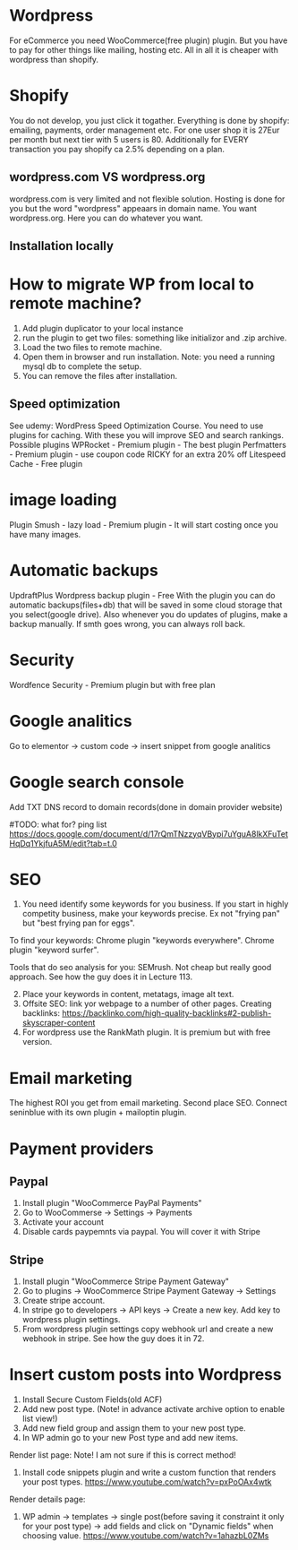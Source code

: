 # Wordpress
For eCommerce you need WooCommerce(free plugin) plugin. But you have to pay for other things like mailing, hosting etc. 
All in all it is cheaper with wordpress than shopify. 

# Shopify
You do not develop, you just click it togather. Everything is done by shopify: emailing, payments, order management etc.
For one user shop it is 27Eur per month but next tier with 5 users is 80. Additionally for EVERY transaction you pay shopify ca 2.5% depending on a plan.

## wordpress.com VS wordpress.org
wordpress.com is very limited and not flexible solution. Hosting is done for you but the word "wordpress" appeaars in domain name.
You want wordpress.org. Here you can do whatever you want.

## Installation locally

# How to migrate WP from local to remote machine?
1. Add plugin duplicator to your local instance
2. run the plugin to get two files: something like initializor and .zip archive.
3. Load the two files to remote machine.
4. Open them in browser and run installation. Note: you need a running mysql db to complete the setup.
5. You can remove the files after installation.

## Speed optimization
See udemy: WordPress Speed Optimization Course.
You need to use plugins for caching. With these you will improve SEO and search rankings.
Possible plugins
WPRocket - Premium plugin - The best plugin 
Perfmatters - Premium plugin - use coupon code RICKY for an extra 20% off
Litespeed Cache - Free plugin

# image loading
Plugin Smush - lazy load - Premium plugin - It will start costing once you have many images.

# Automatic backups
UpdraftPlus Wordpress backup plugin - Free
With the plugin you can do automatic backups(files+db) that will be saved in some cloud storage that you select(google drive).
Also whenever you do updates of plugins, make a backup manually. If smth goes wrong, you can always roll back.

# Security
Wordfence Security - Premium plugin but with free plan

# Google analitics
Go to elementor -> custom code -> insert snippet from google analitics

# Google search console
Add TXT DNS record to domain records(done in domain provider website)

#TODO: what for?
ping list 
https://docs.google.com/document/d/17rQmTNzzyqVBypi7uYguA8lkXFuTetHqDq1YkjfuA5M/edit?tab=t.0

# SEO
1. You need identify some keywords for you business. If you start in highly competity business, make your keywords precise. Ex not "frying pan" but "best frying pan for eggs".

To find your keywords:
Chrome plugin "keywords everywhere".
Chrome plugin "keyword surfer".


Tools that do seo analysis for you:
SEMrush. Not cheap but really good approach. See how the guy does it in Lecture 113.

2. Place your keywords in content, metatags, image alt text.
3. Offsite SEO: link yor webpage to a number of other pages.
Creating backlinks: https://backlinko.com/high-quality-backlinks#2-publish-skyscraper-content
4. For wordpress use the RankMath plugin. It is premium but with free version.


# Email marketing
The highest ROI you get from email marketing. Second place SEO.
Connect seninblue with its own plugin + mailoptin plugin.

# Payment providers
## Paypal
1. Install plugin "WooCommerce PayPal Payments"
2. Go to WooCommerse -> Settings -> Payments
3. Activate your account
4. Disable cards paypemnts via paypal. You will cover it with Stripe

## Stripe
1. Install plugin "WooCommerce Stripe Payment Gateway"
2. Go to plugins -> WooCommerce Stripe Payment Gateway -> Settings
3. Create stripe account.
4. In stripe go to developers -> API keys -> Create a new key. Add key to wordpress plugin settings.
5. From wordpress plugin settings copy webhook url and create a new webhook in stripe. 
See how the guy does it in 72.


# Insert custom posts into Wordpress
1. Install Secure Custom Fields(old ACF)
2. Add new post type. (Note! in advance activate archive option to enable list view!)
3. Add new field group and assign them to your new post type.
4. In WP admin go to your new Post type and add new items.

Render list page:
Note! I am not sure if this is correct method!
1. Install code snippets plugin and write a custom function that renders your post types.
https://www.youtube.com/watch?v=pxPoOAx4wtk

Render details page:
1. WP admin -> templates -> single post(before saving it constraint it only for your post type) -> add fields and click on "Dynamic fields" when choosing value.
https://www.youtube.com/watch?v=1ahazbL0ZMs
